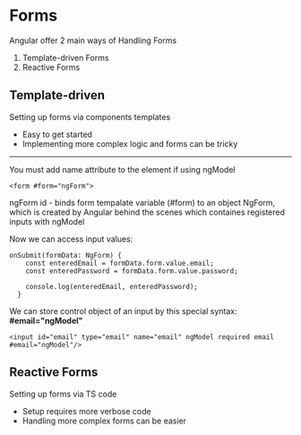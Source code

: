 # Forms

Angular offer 2 main ways of Handling Forms

1. Template-driven Forms
2. Reactive Forms

## Template-driven

Setting up forms via components templates

- Easy to get started
- Implementing more complex logic and forms can be tricky

<hr>

You must add name attribute to the element if using ngModel

`<form #form="ngForm">`

ngForm id - binds form tempalate variable (#form) to an object NgForm, which is created by Angular behind the scenes which containes registered inputs with ngModel

Now we can access input values:

```
onSubmit(formData: NgForm) {
    const enteredEmail = formData.form.value.email;
    const enteredPassword = formData.form.value.password;

    console.log(enteredEmail, enteredPassword);
  }
```

We can store control object of an input by this special syntax: **#email="ngModel"**


`<input id="email" type="email" name="email" ngModel required email #email="ngModel"/>`



## Reactive Forms

Setting up forms via TS code

- Setup requires more verbose code
- Handling more complex forms can be easier
